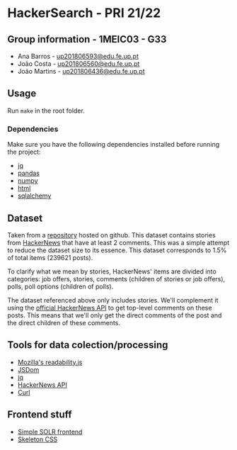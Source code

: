 # HackerSearch - PRI 21/22

## Group information - 1MEIC03 - G33

- Ana Barros - up201806593@edu.fe.up.pt
- João Costa - up201806560@edu.fe.up.pt
- João Martins - up201806436@edu.fe.up.pt

## Usage

Run `make` in the root folder.

### Dependencies

Make sure you have the following dependencies installed before running the project:

- [jq](https://stedolan.github.io/jq/)
- [pandas](https://pandas.pydata.org/)
- [numpy](https://numpy.org/)
- [html](https://pypi.org/project/html/)
- [sqlalchemy](https://www.sqlalchemy.org/)

## Dataset

Taken from a
[repository](https://github.com/massanishi/hackernews-post-datasets) hosted on
github. This dataset contains stories from
[HackerNews](https://news.ycombinator.com/) that have at least 2 comments. This
was a simple attempt to reduce the dataset size to its essence. This dataset
corresponds to 1.5% of total items (239621 posts).

To clarify what we mean by stories, HackerNews' items are divided into
categories: job offers, stories, comments (children of stories or job offers),
polls, poll options (children of polls).

The dataset referenced above only includes stories. We'll complement it using
the [official HackerNews API](https://github.com/HackerNews/API) to get
top-level comments on these posts. This means that we'll only get the direct
comments of the post and the direct children of these comments.

## Tools for data colection/processing

- [Mozilla's readability.js](https://github.com/mozilla/readability)
- [JSDom](https://github.com/jsdom/jsdom)
- [jq](https://stedolan.github.io/jq/)
- [HackerNews API](https://github.com/HackerNews/API)
- [Curl](https://curl.se/)

## Frontend stuff

- [Simple SOLR frontend](https://github.com/INFO320/simple-search)
- [Skeleton CSS](http://getskeleton.com/)
